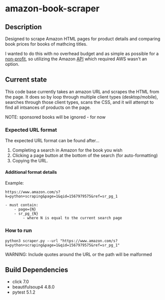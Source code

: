 # amazon-book-scraper

## Description

Designed to scrape Amazon HTML pages for product details and
comparing book prices for books of mathcing titles.

I wanted to do this with no overhead budget and as simple as possible for
a [non-profit][non-profit], so utilizing the Amazon [API][api] which required AWS wasn't an option.

[api]: https://docs.aws.amazon.com/AWSECommerceService/latest/DG/ItemSearch.html
[non-profit]: http://www.seattlemetaphysicallibrary.org/

## Current state

This code base currently takes an amazon URL and scrapes the HTML from the page. It does so by
loop through multiple client types (desktop/mobile), searches through those client types, scans
the CSS, and it will attempt to find all intsances of products on the page.

NOTE: sponsored books will be ignored - for now

### Expected URL format

The expected URL format can be found after...

 1. Completing a search in Amazon for the book you wish
 2. Clicking a page button at the bottom of the search (for auto-formatting)
 3. Copying the URL.

#### Additional format details

Example:

 `https://www.amazon.com/s?k=python+scraping&page=1&qid=1567979575&ref=sr_pg_1`

    - must contain:
        - page={N}
        - sr_pg_{N}
            - where N is equal to the current search page

### How to run

`python3 scraper.py --url "https://www.amazon.com/s?k=python+scraping&page=1&qid=1567979575&ref=sr_pg_1"`

WARNING: Include quotes around the URL or the path will be malformed

## Build Dependencies

* click 7.0
* beautifulsoup4 4.8.0
* pytest 5.1.2
